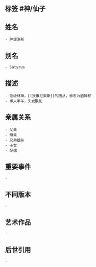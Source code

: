 ## 标签  #神/仙子
## 姓名
	- 萨堤洛斯
## 别名
	- Satyrus
## 描述
	- 低级林神，[[狄俄尼索斯]]的随从，标志为酒神杖
	- 半人半羊，头发散乱
## 亲属关系
	- 父亲
	- 母亲
	- 兄弟姐妹
	- 子女
	- 配偶
## 重要事件
	-
## 不同版本
	-
## 艺术作品
	-
## 后世引用
	-
